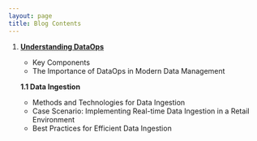 ```yaml
---
layout: page
title: Blog Contents
---
```

1. [**Understanding DataOps**](https://sagars19.github.io/UDO_post_v1.html)
   - Key Components
   - The Importance of DataOps in Modern Data Management


    **1.1 Data Ingestion**
      - Methods and Technologies for Data Ingestion
      - Case Scenario: Implementing Real-time Data Ingestion in a Retail Environment
      - Best Practices for Efficient Data Ingestion

     

